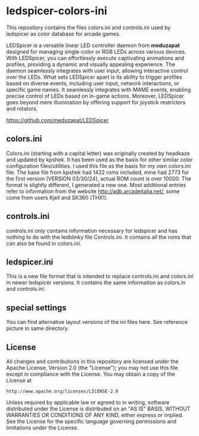 # ledspicer-colors-ini
This repository contains the files colors.ini and controls.ini used by ledspicer as color database for arcade games.

LEDSpicer is a versatile linear LED controller daemon from **meduzapat** designed for managing single-color or RGB LEDs across various devices.
With LEDSpicer, you can effortlessly execute captivating animations and profiles, providing a dynamic and visually appealing experience. The daemon seamlessly integrates with user input, allowing interactive control over the LEDs. What sets LEDSpicer apart is its ability to trigger profiles based on diverse events, including user input, network interactions, or specific game names. It seamlessly integrates with MAME events, enabling precise control of LEDs based on in-game actions.
Moreover, LEDSpicer goes beyond mere illumination by offering support for joystick restrictors and rotators.

https://github.com/meduzapat/LEDSpicer

## colors.ini
Colors.ini (starting with a capital letter) was originally created by headkaze and updated by kpshek. It has been used as the basis for other similar color configuration files/utilities.
I used this file as the basis for my own colors.ini file.
The base file from kpshek had 1422 roms included, mine had 2773 for the first version (VERSION 03/30/24), actual ROM count is over 10000. The format is slightly different, I generated a new one.
Most additional entries refer to information from the website http://adb.arcadeitalia.net/, some come from users Kjell and SK360 (THX!).

## controls.ini
controls.ini only contains information necessary for ledspicer and has nothing to do with the ledblinky file Controls.ini. 
It contains all the roms that can also be found in colors.ini.

## ledspicer.ini
This is a new file format that is intended to replace controls.ini and colors.ini in newer ledspicer versions. 
It contains the same information as colors.in and controls.ini.

## special settings
You can find alternative layout versions of the ini files here. See reference picture in same directory.

## License
All changes and contributions in this repository are licensed under the Apache License, Version 2.0 (the "License"); you may not use this file except in compliance with the License. You may obtain a copy of the License at
```
http://www.apache.org/licenses/LICENSE-2.0
```
Unless required by applicable law or agreed to in writing, software distributed under the License is distributed on an "AS IS" BASIS, WITHOUT WARRANTIES OR CONDITIONS OF ANY KIND, either express or implied. See the License for the specific language governing permissions and limitations under the License.
